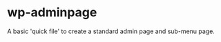 wp-adminpage
============

A basic 'quick file' to create a standard admin page and sub-menu page. 
